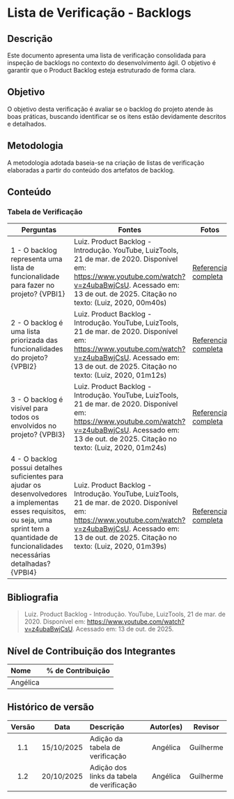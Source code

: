 # Lista de Verificação - Backlogs

## Descrição
Este documento apresenta uma lista de verificação consolidada para inspeção de backlogs no contexto do desenvolvimento ágil. O objetivo é garantir que o Product Backlog esteja estruturado de forma clara.
## Objetivo
O objetivo desta verificação é avaliar se o backlog do projeto atende às boas práticas, buscando identificar se os itens estão devidamente descritos e detalhados.
## Metodologia
A metodologia adotada baseia-se na criação de listas de verificação elaboradas a partir do conteúdo dos artefatos de backlog.
## Conteúdo

### Tabela de Verificação

|   Perguntas | Fontes  | Fotos | Autor| 
|----------|----------|---------|---------|
| 1 - O backlog representa uma lista de funcionalidade para fazer no projeto? {VPBI1}|Luiz. Product Backlog - Introdução. YouTube, LuizTools, 21 de mar. de 2020. Disponível em: https://www.youtube.com/watch?v=z4ubaBwjCsU. Acessado em: 13 de out. de 2025. Citação no texto: (Luiz, 2020, 00m40s) |[Referencia completa](../../00_assets/pdfs/verificacao/modelagem/historia_de_usuario/Angelica/1-Inspecao-HistoriadeusuariosdoGrupo3.png)|Angélica |
| 2 - O backlog é uma lista priorizada das funcionalidades do projeto?  {VPBI2}|Luiz. Product Backlog - Introdução. YouTube, LuizTools, 21 de mar. de 2020. Disponível em: https://www.youtube.com/watch?v=z4ubaBwjCsU. Acessado em: 13 de out. de 2025. Citação no texto: (Luiz, 2020, 01m12s) |[Referencia completa](../../00_assets/pdfs/verificacao/modelagem/historia_de_usuario/Angelica/1-Inspecao-HistoriadeusuariosdoGrupo3.png)|Angélica |
| 3 -  O backlog é visível para todos os envolvidos no projeto? {VPBI3} |Luiz. Product Backlog - Introdução. YouTube, LuizTools, 21 de mar. de 2020. Disponível em: https://www.youtube.com/watch?v=z4ubaBwjCsU. Acessado em: 13 de out. de 2025. Citação no texto: (Luiz, 2020, 01m24s) |[Referencia completa](../../00_assets/pdfs/verificacao/modelagem/historia_de_usuario/Angelica/1-Inspecao-HistoriadeusuariosdoGrupo3.png)|Angélica |
| 4 - O backlog possui detalhes suficientes para ajudar os desenvolvedores a implementas esses requisitos, ou seja, uma sprint tem a quantidade de funcionalidades necessárias detalhadas?  {VPBI4}|Luiz. Product Backlog - Introdução. YouTube, LuizTools, 21 de mar. de 2020. Disponível em: https://www.youtube.com/watch?v=z4ubaBwjCsU. Acessado em: 13 de out. de 2025. Citação no texto: (Luiz, 2020, 01m39s) |[Referencia completa](../../00_assets/pdfs/verificacao/modelagem/historia_de_usuario/Angelica/1-Inspecao-HistoriadeusuariosdoGrupo3.png)|Angélica |


## Bibliografia
> Luiz. Product Backlog - Introdução. YouTube, LuizTools, 21 de mar. de 2020. Disponível em: https://www.youtube.com/watch?v=z4ubaBwjCsU. Acessado em: 13 de out. de 2025.

## Nível de Contribuição dos Integrantes

| Nome | % de Contribuição |
| :--- | :---------------: |
|   Angélica    |                  |

## Histórico de versão

| Versão | Data | Descrição | Autor(es) | Revisor |
| :----: | :--: | :-------- | :-------: | :-----: |
|1.1|	15/10/2025|	Adição da tabela de verificação |	Angélica	|Guilherme      | 
|1.2|	20/10/2025|	Adição dos links da tabela de verificação |	Angélica	|Guilherme      | 
